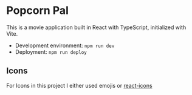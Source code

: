 # Popcorn Pal

This is a movie application built in React with TypeScript, initialized with Vite.

- Development environment: `npm run dev`
- Deployment: `npm run deploy`

## Icons

For Icons in this project I either used emojis or [react-icons](https://react-icons.github.io/react-icons/)
